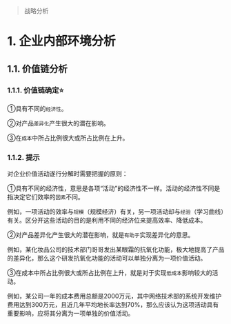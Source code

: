 >   战略分析

# 1. 企业内部环境分析

## 1.1. 价值链分析

### 1.1.1. 价值链确定:star: 

①具有不同的`经济性`。

②对产品`差异化`产生很大的潜在影响。

③在`成本`中所占比例很大或所占比例在上升。

### 1.1.2. 提示

对企业价值活动遂行分解时需要把握的原则：

①具有不同的经济性，意思是各项“活动”的经济性不一样。活动的经济性不同是指决定它们效率的`因素`不同。

例如，一项活动的效率与`规模`（规模经济）有关，另一项活动却与`经验`（学习曲线）有关。区分开这些活动的目的是利用不同的经济位来提高效率、降低成本。

②对产品差异化产生很大的潜在影响，就是`有助于`实现差异化的意思。

例如，某化妆品公司的技术部门哥哥发出某眼霜的抗氧化功能，极大地提高了产品的差异化，那么这个研发抗氧化功能的活动可以单独分离为一项价值活动。

③在成本中所占比例很大或所占比例在上升，就是对于实现`低成本`影响较大的活动。

例如，某公司一年的成本费用总额是2000万元，其中网络技术部的系统开发维护费用达到300万元，且近几年平均地长率达到70%，那么应该认为这项活动具有重要影响，应将其分离为一项单独的价值活动。
